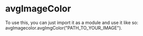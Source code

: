 # avgImageColor
To use this, you can just import it as a module
and use it like so:
avgImagecolor.avgImgColor("PATH_TO_YOUR_IMAGE").
